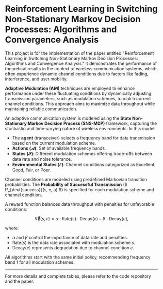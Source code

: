 # Reinforcement Learning in Switching Non-Stationary Markov Decision Processes: Algorithms and Convergence Analysis

This project is for the implementation of the paper entitled "Reinforcement Learning in Switching Non-Stationary Markov Decision Processes: Algorithms and Convergence Analysis." It demonstrates the performance of theoretical results in the context of wireless communication systems, which often experience dynamic channel conditions due to factors like fading, interference, and user mobility.

**Adaptive Modulation (AM)** techniques are employed to enhance performance under these fluctuating conditions by dynamically adjusting transmission parameters, such as modulation schemes, to match current channel conditions. This approach aims to maximize data throughput while maintaining reliable communication.

An adaptive communication system is modeled using the **State Non-Stationary Markov Decision Process (SNS-MDP)** framework, capturing the stochastic and time-varying nature of wireless environments. In this model:

- The **agent** (transceiver) selects a frequency band for data transmission based on the current modulation scheme.
- **Actions ($\mathcal{A}$)**: Set of available frequency bands.
- **States ($\mathcal{S}$)**: Different modulation schemes offering trade-offs between data rate and noise tolerance.
- **Environmental States ($\mathcal{E}$)**: Channel conditions categorized as Excellent, Good, Fair, or Poor.

Channel conditions are modeled using predefined Markovian transition probabilities. The **Probability of Successful Transmission** ($ P_{\text{success}}(s, e, a) $) is specified for each modulation scheme and channel condition.

A reward function balances data throughput with penalties for unfavorable conditions:

$$
\vec{R}(s, e) = \alpha \cdot \text{Rate}(s) \cdot \text{Decay}(e) - \beta \cdot \text{Decay}(e),
$$

where:

- $\alpha$ and $\beta$ control the importance of data rate and penalties.
- $\text{Rate}(s)$ is the data rate associated with modulation scheme $s$.
- $\text{Decay}(e)$ represents degradation due to channel condition $e$.

 All algorithms start with the same initial policy, recommending frequency band 1 for all modulation schemes.

---

For more details and complete tables, please refer to the code repository and the paper.
